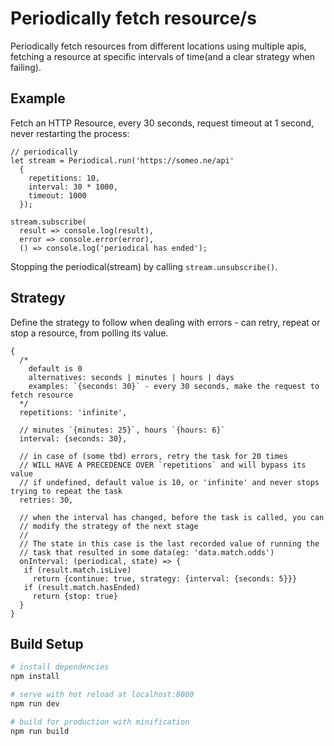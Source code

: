 Periodically fetch resource/s
=============================

Periodically fetch resources from different locations using multiple apis, 
fetching a resource at specific intervals of time(and a clear strategy when failing).

## Example

Fetch an HTTP Resource, every 30 seconds, request timeout at 1 second,
never restarting the process:

    // periodically
    let stream = Periodical.run('https://someo.ne/api'
      {
        repetitions: 10,
        interval: 30 * 1000,
        timeout: 1000
      });
    
    stream.subscribe(
      result => console.log(result),
      error => console.error(error),
      () => console.log('periodical has ended');
      
Stopping the periodical(stream) by calling `stream.unsubscribe()`.

## Strategy

Define the strategy to follow when dealing with errors - can retry, repeat or stop
a resource, from polling its value.

    {
      /*
        default is 0
        alternatives: seconds | minutes | hours | days
        examples: `{seconds: 30}` - every 30 seconds, make the request to fetch resource
      */
      repetitions: 'infinite',

      // minutes `{minutes: 25}`, hours `{hours: 6}`
      interval: {seconds: 30},

      // in case of (some tbd) errors, retry the task for 20 times
      // WILL HAVE A PRECEDENCE OVER `repetitions` and will bypass its value
      // if undefined, default value is 10, or 'infinite' and never stops trying to repeat the task
      retries: 30,

      // when the interval has changed, before the task is called, you can  
      // modify the strategy of the next stage
      //
      // The state in this case is the last recorded value of running the
      // task that resulted in some data(eg: 'data.match.odds')
      onInterval: (periodical, state) => {
       if (result.match.isLive) 
         return {continue: true, strategy: {interval: {seconds: 5}}}
       if (result.match.hasEnded) 
         return {stop: true}
      }
    }

## Build Setup

``` bash
# install dependencies
npm install

# serve with hot reload at localhost:8080
npm run dev

# build for production with minification
npm run build
```

